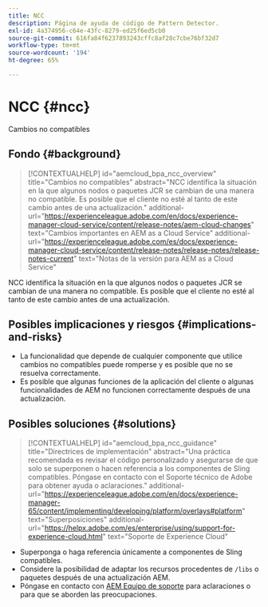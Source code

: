 ```yaml
---
title: NCC
description: Página de ayuda de código de Pattern Detector.
exl-id: 4a374956-c64e-43fc-8279-ed25f6ed5cb0
source-git-commit: 616fa84f6237893243cffc8af28c7cbe76bf32d7
workflow-type: tm+mt
source-wordcount: '194'
ht-degree: 65%

---
```


# NCC {#ncc}

Cambios no compatibles

## Fondo {#background}

>[!CONTEXTUALHELP]
>id="aemcloud_bpa_ncc_overview"
>title="Cambios no compatibles"
>abstract="NCC identifica la situación en la que algunos nodos o paquetes JCR se cambian de una manera no compatible. Es posible que el cliente no esté al tanto de este cambio antes de una actualización."
>additional-url="https://experienceleague.adobe.com/en/docs/experience-manager-cloud-service/content/release-notes/aem-cloud-changes" text="Cambios importantes en AEM as a Cloud Service"
>additional-url="https://experienceleague.adobe.com/es/docs/experience-manager-cloud-service/content/release-notes/release-notes/release-notes-current" text="Notas de la versión para AEM as a Cloud Service"

NCC identifica la situación en la que algunos nodos o paquetes JCR se cambian de una manera no compatible. Es posible que el cliente no esté al tanto de este cambio antes de una actualización.

## Posibles implicaciones y riesgos {#implications-and-risks}

* La funcionalidad que depende de cualquier componente que utilice cambios no compatibles puede romperse y es posible que no se resuelva correctamente.
* Es posible que algunas funciones de la aplicación del cliente o algunas funcionalidades de AEM no funcionen correctamente después de una actualización.

## Posibles soluciones {#solutions}

>[!CONTEXTUALHELP]
>id="aemcloud_bpa_ncc_guidance"
>title="Directrices de implementación"
>abstract="Una práctica recomendada es revisar el código personalizado y asegurarse de que solo se superponen o hacen referencia a los componentes de Sling compatibles. Póngase en contacto con el Soporte técnico de Adobe para obtener ayuda o aclaraciones."
>additional-url="https://experienceleague.adobe.com/en/docs/experience-manager-65/content/implementing/developing/platform/overlays#platform" text="Superposiciones"
>additional-url="https://helpx.adobe.com/es/enterprise/using/support-for-experience-cloud.html" text="Soporte de Experience Cloud"

* Superponga o haga referencia únicamente a componentes de Sling compatibles.
* Considere la posibilidad de adaptar los recursos procedentes de `/libs` o paquetes después de una actualización AEM.
* Póngase en contacto con [AEM Equipo de soporte](https://helpx.adobe.com/es/enterprise/using/support-for-experience-cloud.html) para aclaraciones o para que se aborden las preocupaciones.
